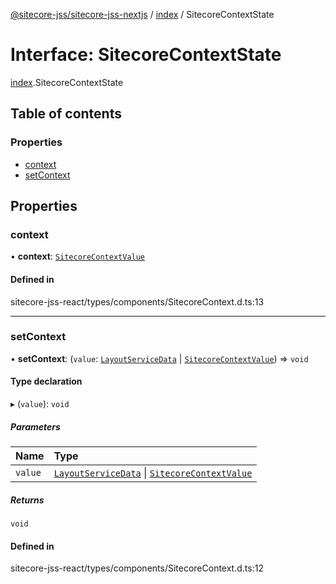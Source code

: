 [@sitecore-jss/sitecore-jss-nextjs](../README.md) / [index](../modules/index.md) / SitecoreContextState

# Interface: SitecoreContextState

[index](../modules/index.md).SitecoreContextState

## Table of contents

### Properties

- [context](index.SitecoreContextState.md#context)
- [setContext](index.SitecoreContextState.md#setcontext)

## Properties

### context

• **context**: [`SitecoreContextValue`](../modules/index.md#sitecorecontextvalue)

#### Defined in

sitecore-jss-react/types/components/SitecoreContext.d.ts:13

___

### setContext

• **setContext**: (`value`: [`LayoutServiceData`](index.LayoutServiceData.md) \| [`SitecoreContextValue`](../modules/index.md#sitecorecontextvalue)) => `void`

#### Type declaration

▸ (`value`): `void`

##### Parameters

| Name | Type |
| :------ | :------ |
| `value` | [`LayoutServiceData`](index.LayoutServiceData.md) \| [`SitecoreContextValue`](../modules/index.md#sitecorecontextvalue) |

##### Returns

`void`

#### Defined in

sitecore-jss-react/types/components/SitecoreContext.d.ts:12
